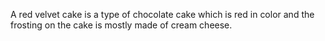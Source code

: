 A red velvet cake is a type of chocolate cake which is red in color and the frosting on the cake is mostly made of cream cheese.